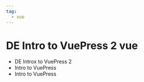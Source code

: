 ```yaml
---
tag: 
  - vue
---
```


# DE Intro to VuePress 2 vue

- DE Introx to VuePress 2
- Intro to VuePress
- Intro to VuePress